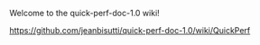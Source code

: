 Welcome to the quick-perf-doc-1.0 wiki!

https://github.com/jeanbisutti/quick-perf-doc-1.0/wiki/QuickPerf
